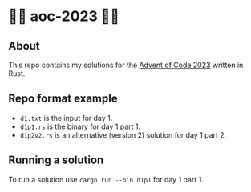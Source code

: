 # 🌟🦀 aoc-2023 🦀🌟

## About

This repo contains my solutions for the [Advent of Code 2023](https://adventofcode.com/2023) written in Rust.

## Repo format example

- `d1.txt` is the input for day 1.
- `d1p1.rs` is the binary for day 1 part 1.
- `d1p2v2.rs` is an alternative (version 2) solution for day 1 part 2.

## Running a solution

To run a solution use `cargo run --bin d1p1` for day 1 part 1.
